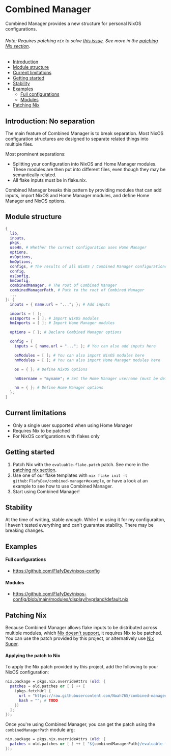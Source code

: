 # Combined Manager
Combined Manager provides a new structure for personal NixOS configurations.
###### Note: Requires patching `nix` to solve [this issue](https://github.com/NixOS/nix/issues/3966). See more in the [patching Nix section](#patching-nix).

- [Introduction](#introduction-no-separation)
- [Module structure](#module-structure)
- [Current limitations](#current-limitations)
- [Getting started](#getting-started)
- [Stability](#stability)
- [Examples](#examples)
    - [Full configurations](#full-configurations)
    - [Modules](#modules)
- [Patching Nix](#patching-nix)

## Introduction: No separation
The main feature of Combined Manager is to break separation. Most NixOS configuration structures are designed to separate related things into multiple files.

Most prominent separations:
- Splitting your configuration into NixOS and Home Manager modules. These modules are then put into different files, even though they may be semantically related.
- All flake inputs must be in flake.nix.

Combined Manager breaks this pattern by providing modules that can add inputs, import NixOS and Home Manager modules, and define Home Manager and NixOS options.

## Module structure
```nix
{
  lib,
  inputs,
  pkgs,
  useHm, # Whether the current configuration uses Home Manager
  options,
  osOptions,
  hmOptions,
  configs, # The results of all NixOS / Combined Manager configurations
  config,
  osConfig,
  hmConfig,
  combinedManager, # The root of Combined Manager
  combinedManagerPath, # Path to the root of Combined Manager
  ...
}: {
  inputs = { name.url = "..."; }; # Add inputs

  imports = [ ];
  osImports = [ ]; # Import NixOS modules
  hmImports = [ ]; # Import Home Manager modules

  options = { }; # Declare Combined Manager options

  config = {
    inputs = { name.url = "..."; }; # You can also add inputs here

    osModules = [ ]; # You can also import NixOS modules here
    hmModules = [ ]; # You can also import Home Manager modules here

    os = { }; # Define NixOS options

    hmUsername = "myname"; # Set the Home Manager username (must be defined if Home Manager is enabled for this configuration)

    hm = { }; # Define Home Manager options
  };
}
```

## Current limitations
- Only a single user supported when using Home Manager
- Requires Nix to be patched
- For NixOS configurations with flakes only

## Getting started
1. Patch Nix with the `evaluable-flake.patch` patch. See more in the [patching nix section](#patching-nix).
2. Use one of our flake templates with `nix flake init -t github:FlafyDev/combined-manager#example`, or have a look at an example to see how to use Combined Manager.
3. Start using Combined Manager!

## Stability
At the time of writing, stable _enough_.
While I'm using it for my configuraiton, I haven't tested everything and can't guarantee stability.
There may be breaking changes.

## Examples
#### Full configurations
- https://github.com/FlafyDev/nixos-config
#### Modules
- https://github.com/FlafyDev/nixos-config/blob/main/modules/display/hyprland/default.nix

## Patching Nix
Because Combined Manager allows flake inputs to be distributed across multiple modules, which [Nix doesn't support](https://github.com/NixOS/nix/issues/3966), it requires Nix to be patched.
You can use the patch provided by this project, or alternatively use [Nix Super](https://github.com/privatevoid-net/nix-super).

#### Applying the patch to Nix
To apply the Nix patch provided by this project, add the following to your NixOS configuration:
```nix
nix.package = pkgs.nix.overrideAttrs (old: {
  patches = old.patches or [ ] ++ [
    (pkgs.fetchUrl {
      url = "https://raw.githubusercontent.com/Noah765/combined-manager/main/evaluable-flake.patch";
      hash = ""; # TODO
    })
  ];
});
```
Once you're using Combined Manager, you can get the patch using the `combinedManagerPath` module arg:
```nix
nix.package = pkgs.nix.overrideAttrs (old: {
  patches = old.patches or [ ] ++ [ "${combinedManagerPath}/evaluable-flake.patch" ];
});
```
